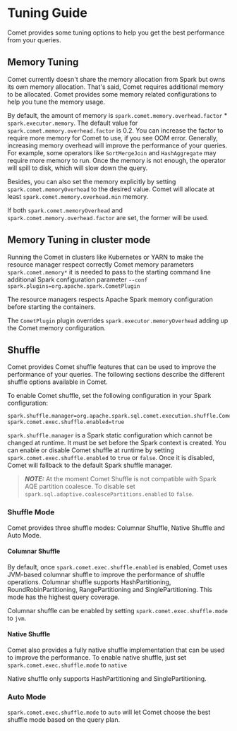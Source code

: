 <!---
Licensed to the Apache Software Foundation (ASF) under one
or more contributor license agreements.  See the NOTICE file
distributed with this work for additional information
regarding copyright ownership.  The ASF licenses this file
to you under the Apache License, Version 2.0 (the
"License"); you may not use this file except in compliance
with the License.  You may obtain a copy of the License at

http://www.apache.org/licenses/LICENSE-2.0

Unless required by applicable law or agreed to in writing,
software distributed under the License is distributed on an
"AS IS" BASIS, WITHOUT WARRANTIES OR CONDITIONS OF ANY
KIND, either express or implied.  See the License for the
specific language governing permissions and limitations
under the License.
-->

# Tuning Guide

Comet provides some tuning options to help you get the best performance from your queries.

## Memory Tuning

Comet currently doesn't share the memory allocation from Spark but owns its own memory allocation.
That's said, Comet requires additional memory to be allocated. Comet provides some memory related configurations to help you tune the memory usage.

By default, the amount of memory is `spark.comet.memory.overhead.factor` * `spark.executor.memory`.
The default value for `spark.comet.memory.overhead.factor` is 0.2. You can increase the factor to require more
memory for Comet to use, if you see OOM error. Generally, increasing memory overhead will improve the performance of your queries.
For example, some operators like `SortMergeJoin` and `HashAggregate` may require more memory to run.
Once the memory is not enough, the operator will spill to disk, which will slow down the query.

Besides, you can also set the memory explicitly by setting `spark.comet.memoryOverhead` to the desired value.
Comet will allocate at least `spark.comet.memory.overhead.min` memory.

If both `spark.comet.memoryOverhead` and `spark.comet.memory.overhead.factor` are set, the former will be used.

## Memory Tuning in cluster mode
Running the Comet in clusters like Kubernetes or YARN to make the resource manager respect correctly Comet memory parameters `spark.comet.memory*` 
it is needed to pass to the starting command line additional Spark configuration parameter `--conf spark.plugins=org.apache.spark.CometPlugin`

The resource managers respects Apache Spark memory configuration before starting the containers.

The `CometPlugin` plugin overrides `spark.executor.memoryOverhead` adding up the Comet memory configuration.


## Shuffle

Comet provides Comet shuffle features that can be used to improve the performance of your queries.
The following sections describe the different shuffle options available in Comet.

To enable Comet shuffle, set the following configuration in your Spark configuration:

```
spark.shuffle.manager=org.apache.spark.sql.comet.execution.shuffle.CometShuffleManager
spark.comet.exec.shuffle.enabled=true
```

`spark.shuffle.manager` is a Spark static configuration which cannot be changed at runtime.
It must be set before the Spark context is created. You can enable or disable Comet shuffle
at runtime by setting `spark.comet.exec.shuffle.enabled` to `true` or `false`.
Once it is disabled, Comet will fallback to the default Spark shuffle manager.

> **_NOTE:_** At the moment Comet Shuffle is not compatible with Spark AQE partition coalesce. To disable set `spark.sql.adaptive.coalescePartitions.enabled` to `false`.

### Shuffle Mode

Comet provides three shuffle modes: Columnar Shuffle, Native Shuffle and Auto Mode.

#### Columnar Shuffle

By default, once `spark.comet.exec.shuffle.enabled` is enabled, Comet uses JVM-based columnar shuffle
to improve the performance of shuffle operations. Columnar shuffle supports HashPartitioning,
RoundRobinPartitioning, RangePartitioning and SinglePartitioning. This mode has the highest
query coverage.

Columnar shuffle can be enabled by setting `spark.comet.exec.shuffle.mode` to `jvm`.

#### Native Shuffle

Comet also provides a fully native shuffle implementation that can be used to improve the performance.
To enable native shuffle, just set `spark.comet.exec.shuffle.mode` to `native`

Native shuffle only supports HashPartitioning and SinglePartitioning.

### Auto Mode

`spark.comet.exec.shuffle.mode` to `auto` will let Comet choose the best shuffle mode based on the query plan.
